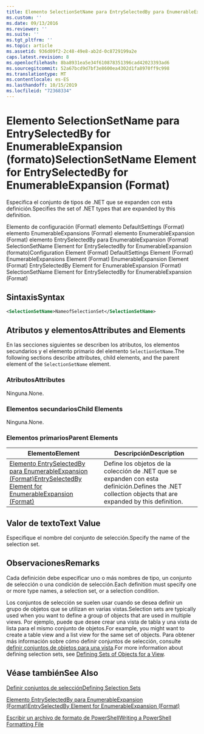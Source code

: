```yaml
---
title: Elemento SelectionSetName para EntrySelectedBy para EnumerableExpansion (Format) | Microsoft Docs
ms.custom: ''
ms.date: 09/13/2016
ms.reviewer: ''
ms.suite: ''
ms.tgt_pltfrm: ''
ms.topic: article
ms.assetid: 936d09f2-2c48-49e8-ab2d-0c8729199a2e
caps.latest.revision: 8
ms.openlocfilehash: 8ba8931ea5e34f610878351396cad42023393ad6
ms.sourcegitcommit: 52a67bcd9d7bf3e8600ea4302d1fa8970ff9c998
ms.translationtype: MT
ms.contentlocale: es-ES
ms.lasthandoff: 10/15/2019
ms.locfileid: "72368334"
---
```

# <a name="selectionsetname-element-for-entryselectedby-for-enumerableexpansion-format"></a><span data-ttu-id="42178-102">Elemento SelectionSetName para EntrySelectedBy for EnumerableExpansion (formato)</span><span class="sxs-lookup"><span data-stu-id="42178-102">SelectionSetName Element for EntrySelectedBy for EnumerableExpansion (Format)</span></span>

<span data-ttu-id="42178-103">Especifica el conjunto de tipos de .NET que se expanden con esta definición.</span><span class="sxs-lookup"><span data-stu-id="42178-103">Specifies the set of .NET types that are expanded by this definition.</span></span>

<span data-ttu-id="42178-104">Elemento de configuración (Format) elemento DefaultSettings (Format) elemento EnumerableExpansions (Format) elemento EnumerableExpansion (Format) elemento EntrySelectedBy para EnumerableExpansion (Format) SelectionSetName Element for EntrySelectedBy for EnumerableExpansion (formato)</span><span class="sxs-lookup"><span data-stu-id="42178-104">Configuration Element (Format) DefaultSettings Element (Format) EnumerableExpansions Element (Format) EnumerableExpansion Element (Format) EntrySelectedBy Element for EnumerableExpansion (Format) SelectionSetName Element for EntrySelectedBy for EnumerableExpansion (Format)</span></span>

## <a name="syntax"></a><span data-ttu-id="42178-105">Sintaxis</span><span class="sxs-lookup"><span data-stu-id="42178-105">Syntax</span></span>

```xml
<SelectionSetName>NameofSelectionSet</SelectionSetName>

```

## <a name="attributes-and-elements"></a><span data-ttu-id="42178-106">Atributos y elementos</span><span class="sxs-lookup"><span data-stu-id="42178-106">Attributes and Elements</span></span>

<span data-ttu-id="42178-107">En las secciones siguientes se describen los atributos, los elementos secundarios y el elemento primario del elemento `SelectionSetName`.</span><span class="sxs-lookup"><span data-stu-id="42178-107">The following sections describe attributes, child elements, and the parent element of the `SelectionSetName` element.</span></span>

### <a name="attributes"></a><span data-ttu-id="42178-108">Atributos</span><span class="sxs-lookup"><span data-stu-id="42178-108">Attributes</span></span>

<span data-ttu-id="42178-109">Ninguna.</span><span class="sxs-lookup"><span data-stu-id="42178-109">None.</span></span>

### <a name="child-elements"></a><span data-ttu-id="42178-110">Elementos secundarios</span><span class="sxs-lookup"><span data-stu-id="42178-110">Child Elements</span></span>

<span data-ttu-id="42178-111">Ninguna.</span><span class="sxs-lookup"><span data-stu-id="42178-111">None.</span></span>

### <a name="parent-elements"></a><span data-ttu-id="42178-112">Elementos primarios</span><span class="sxs-lookup"><span data-stu-id="42178-112">Parent Elements</span></span>

|<span data-ttu-id="42178-113">Elemento</span><span class="sxs-lookup"><span data-stu-id="42178-113">Element</span></span>|<span data-ttu-id="42178-114">Descripción</span><span class="sxs-lookup"><span data-stu-id="42178-114">Description</span></span>|
|-------------|-----------------|
|[<span data-ttu-id="42178-115">Elemento EntrySelectedBy para EnumerableExpansion (Format)</span><span class="sxs-lookup"><span data-stu-id="42178-115">EntrySelectedBy Element for EnumerableExpansion (Format)</span></span>](./entryselectedby-element-for-enumerableexpansion-format.md)|<span data-ttu-id="42178-116">Define los objetos de la colección de .NET que se expanden con esta definición.</span><span class="sxs-lookup"><span data-stu-id="42178-116">Defines the .NET collection objects that are expanded by this definition.</span></span>|

## <a name="text-value"></a><span data-ttu-id="42178-117">Valor de texto</span><span class="sxs-lookup"><span data-stu-id="42178-117">Text Value</span></span>

<span data-ttu-id="42178-118">Especifique el nombre del conjunto de selección.</span><span class="sxs-lookup"><span data-stu-id="42178-118">Specify the name of the selection set.</span></span>

## <a name="remarks"></a><span data-ttu-id="42178-119">Observaciones</span><span class="sxs-lookup"><span data-stu-id="42178-119">Remarks</span></span>

<span data-ttu-id="42178-120">Cada definición debe especificar uno o más nombres de tipo, un conjunto de selección o una condición de selección.</span><span class="sxs-lookup"><span data-stu-id="42178-120">Each definition must specify one or more type names, a selection set, or a selection condition.</span></span>

<span data-ttu-id="42178-121">Los conjuntos de selección se suelen usar cuando se desea definir un grupo de objetos que se utilizan en varias vistas.</span><span class="sxs-lookup"><span data-stu-id="42178-121">Selection sets are typically used when you want to define a group of objects that are used in multiple views.</span></span> <span data-ttu-id="42178-122">Por ejemplo, puede que desee crear una vista de tabla y una vista de lista para el mismo conjunto de objetos.</span><span class="sxs-lookup"><span data-stu-id="42178-122">For example, you might want to create a table view and a list view for the same set of objects.</span></span> <span data-ttu-id="42178-123">Para obtener más información sobre cómo definir conjuntos de selección, consulte [definir conjuntos de objetos para una vista](./defining-selection-sets.md).</span><span class="sxs-lookup"><span data-stu-id="42178-123">For more information about defining selection sets, see [Defining Sets of Objects for a View](./defining-selection-sets.md).</span></span>

## <a name="see-also"></a><span data-ttu-id="42178-124">Véase también</span><span class="sxs-lookup"><span data-stu-id="42178-124">See Also</span></span>

[<span data-ttu-id="42178-125">Definir conjuntos de selección</span><span class="sxs-lookup"><span data-stu-id="42178-125">Defining Selection Sets</span></span>](./defining-selection-sets.md)

[<span data-ttu-id="42178-126">Elemento EntrySelectedBy para EnumerableExpansion (Format)</span><span class="sxs-lookup"><span data-stu-id="42178-126">EntrySelectedBy Element for EnumerableExpansion (Format)</span></span>](./entryselectedby-element-for-enumerableexpansion-format.md)

[<span data-ttu-id="42178-127">Escribir un archivo de formato de PowerShell</span><span class="sxs-lookup"><span data-stu-id="42178-127">Writing a PowerShell Formatting File</span></span>](./writing-a-powershell-formatting-file.md)
